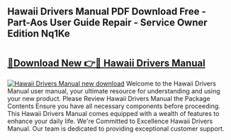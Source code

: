 ## Hawaii Drivers Manual PDF Download Free - Part-Aos User Guide Repair - Service Owner Edition Nq1Ke

# <h2><a href="http://bc28321.oget.top/?id=Hawaii+Drivers+Manual">🔗Download New 👉🔴 Hawaii Drivers Manual</a></h2>

[![Hawaii Drivers Manual new download](https://i.imgur.com/5g1atiW.png)](http://bc28321.oget.top/?id=Hawaii+Drivers+Manual)
Welcome to the Hawaii Drivers Manual user manual, your ultimate resource for understanding and using your new product. Please Review Hawaii Drivers Manual the Package Contents Ensure you have all necessary components before proceeding. This Hawaii Drivers Manual comes equipped with a wealth of features to enhance your daily life. We're Committed to Excellence Hawaii Drivers Manual. Our team is dedicated to providing exceptional customer support.
